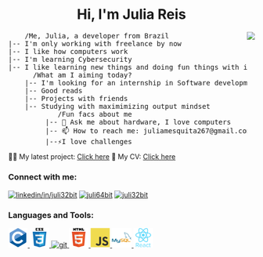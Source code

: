 
<h1 align="center">Hi, I'm Julia Reis</h1>
<img src="https://c.tenor.com/tKUzbi783KwAAAAd/tenor.gif" align="right">  </img>
<pre align="left">
    /Me, Julia, a developer from Brazil
|-- I'm only working with freelance by now
|-- I like how computers work
|-- I'm learning Cybersecurity 
|-- I like learning new things and doing fun things with it 
      /What am I aiming today?
    |-- I'm looking for an internship in Software development
    |-- Good reads
    |-- Projects with friends
    |-- Studying with maximimizing output mindset 
            /Fun facs about me
         |-- 💬 Ask me about hardware, I love computers
         |-- 📫 How to reach me: juliamesquita267@gmail.com
         |--⚡I love challenges 
</pre>
 <align="center">🧑‍💻 My latest project: <a href="https://juli32bit.vercel.app/"> Click here</a> 
📄 My CV: <a href="https://drive.google.com/file/d/1bruJvzrmHsEcmXq2ekFPuoj9qFfaO-nO/view?usp=sharing" target="_blank">Click here</a></li>
<h3 align="left">Connect with me:</h3>
<p align="left">
<a href="https://linkedin.com/in/juli32bit" target="blank"><img align="center" src="https://raw.githubusercontent.com/rahuldkjain/github-profile-readme-generator/master/src/images/icons/Social/linked-in-alt.svg" alt="linkedin/in/juli32bit" height="30" width="40" /></a>
<a href="https://instagram.com/juli64bit" target="blank"><img align="center" src="https://raw.githubusercontent.com/rahuldkjain/github-profile-readme-generator/master/src/images/icons/Social/instagram.svg" alt="juli64bit" height="30" width="40" /></a>
<a href="https://www.youtube.com/c/juli64bit" target="blank"><img align="center" src="https://raw.githubusercontent.com/rahuldkjain/github-profile-readme-generator/master/src/images/icons/Social/youtube.svg" alt="juli32bit" height="30" width="40" /></a>

<h3 align="left">Languages and Tools:</h3>
<p align="left"> <a href="https://www.cprogramming.com/" target="_blank" rel="noreferrer"> <img src="https://raw.githubusercontent.com/devicons/devicon/master/icons/c/c-original.svg" alt="c" width="40" height="40"/> </a> <a href="https://www.w3schools.com/css/" target="_blank" rel="noreferrer"> <img src="https://raw.githubusercontent.com/devicons/devicon/master/icons/css3/css3-original-wordmark.svg" alt="css3" width="40" height="40"/> </a> <a href="https://git-scm.com/" target="_blank" rel="noreferrer"> <img src="https://www.vectorlogo.zone/logos/git-scm/git-scm-icon.svg" alt="git" width="40" height="40"/> </a> <a href="https://www.w3.org/html/" target="_blank" rel="noreferrer"> <img src="https://raw.githubusercontent.com/devicons/devicon/master/icons/html5/html5-original-wordmark.svg" alt="html5" width="40" height="40"/> </a> <a href="https://developer.mozilla.org/en-US/docs/Web/JavaScript" target="_blank" rel="noreferrer"> <img src="https://raw.githubusercontent.com/devicons/devicon/master/icons/javascript/javascript-original.svg" alt="javascript" width="40" height="40"/> </a> <a href="https://www.mysql.com/" target="_blank" rel="noreferrer"> <img src="https://raw.githubusercontent.com/devicons/devicon/master/icons/mysql/mysql-original-wordmark.svg" alt="mysql" width="40" height="40"/> </a> <a href="https://reactjs.org/" target="_blank" rel="noreferrer"> <img src="https://raw.githubusercontent.com/devicons/devicon/master/icons/react/react-original-wordmark.svg" alt="react" width="40" height="40"/> </a> </p>
